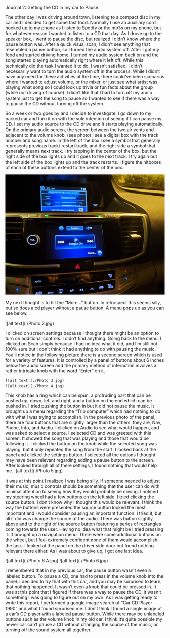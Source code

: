 
Journal 2: Getting the CD in my car to Pause.

The other day I was driving around town, listening to a compact disc in my car and I decided to get some fast food. Normally I use an auxillary cord hooked
up to my phone as I listen to Spotify or the mp3s on my phone, but for whatever reason I wanted to listen to a CD that day. As I drove up to the speaker box, 
I went to pause the disc, but realized I didn’t know where the pause button was. After a quick visual scan, I didn’t see anything that resembled a pause
button, so I turned the audio system off. After I got my food and started driving home, I turned my audio system back on and the song started playing automatically right where it left off. While this technically did the task I wanted it to do, I wasn’t satisfied. I didn’t necessarily want to turn the audio system off in the process. While I didn’t have any need for these activities at the time, there could’ve been scenarios where I wanted to adjust volume, or the mixer, or just see what artist was playing what song so I could look up trivia or fun facts about the group (while not driving of course). I didn’t like
that I had to turn off my audio system just to get the song to pause so I wanted to see if there was a way to pause the CD without turning off the system.

So a week or two goes by and I decide to investigate. I go down to my parked car and turn it on with the sole intention of seeing if I can pause my CD. I set 
my audio source to the CD drive and it starts playing automatically. On the primary audio screen, the screen between the two air vents and adjacent to the 
volume knob, (see photo) I see a digital box with the track number and song name. In the left of the box I see a symbol that generally represents previous 
track/ restart track, and the right side a symbol that generally means next track.  I try tapping in the center of the box, but the right side of the box 
lights up and it goes to the next track. I try again but the left side of the box lights up and the track restarts. I figure the hitboxes of each of these 
buttons extend to the center of the box.

![alt text](./Photo1.jpg)
 
My next thought is to hit the “More…” button. In retrospect this seems silly, but so does a cd player without a pause button. A menu pops up as you can see 
below.

![alt text](./Photo 2.jpg)

I clicked on screen settings because I thought there might be an option to turn on additional controls. I didn’t find anything. Going back to the menu, I 
clicked on Scan simply because I had no idea what it did, and I’m still not 100% sure but I don’t think it had anything to do with pausing the music. You’ll 
notice in the following picture there is a second screen which is used for a variety of features. It is controlled by a panel of buttons about 6 inches 
below the audio screen and the primary method of interaction involves a rather intricate knob with the word “Enter” on it.

	![alt text](./Photo 3.jpg)
	![alt text](./Photo 4.jpg)
This knob has a ring which can be spun, a protruding part that can be pushed up, down, left and right, and a button on the end which can be pushed in. 
I tried pushing the button in but it did not pause the music. It brought up a menu regarding the “Trip computer” which had nothing to do with what I was 
trying to accomplish. In the previous photo of the panel, there are four buttons that are slightly larger than the others, they are, Nav, Phone, Info, 
and Audio. I clicked on Audio to see what would happen, and was asked to select a source. I selected CD and was greeted with this screen. It showed the 
song that was playing and those that would be following it. I clicked the button on the knob while the selected song was playing, but it only repeated 
the song from the start. I looked back at the panel and clicked the settings button. I selected all the options I thought may have been relevant regarding 
adding a pause button to the screen. After looked through all of there settings, I found nothing that would help me.
![alt text](./Photo 5.jpg)

It was at this point I realized I was being silly. If someone needed to adjust their music, music controls should be something that the user can do 
with minimal attention to seeing how they would probably be driving. I noticed my steering wheel had a few buttons on the left side. I tried clicking 
the source button. I don’t know why I thought this would be relevant. I think the way the buttons were presented the source button looked the most 
important and I would consider pausing an important function. I tried it, but all it did was change the source of the audio. There was button slightly 
above and to the right of the source button featuring a series of rectangles coming towards the user. Having no idea what that might be I tried pressing 
it. It brought up a navigation menu. There were some additional buttons on the wheel, but I feel extremely confident none of them would accomplish the 
task. I looked at the panel on the driver side door but found nothing relevant there either. As I was about to give up, I got one last idea.

![alt text](./Photo 6 A.jpg)
![alt text](./Photo 6.jpg)

I remembered that in my previous car, the pause button wasn’t even a labeled button. To pause a CD, one had to press in the volume knob into the panel. 
I decided to try that with this car, and you may be surprised to learn, that nothing happened. It wasn’t even a knob that could be pressed in. It was 
at this point that I figured if there was a way to pause the CD, it wasn’t something I was going to figure out on my own. As I was getting ready to 
write this report, I performed a google image search of “Car CD Player 1990” and what I found surprised me. I don’t think I found a single image of a 
car’s CD player with a labeled pause button. While there may be unlabeled buttons such as the volume knob in my old car, I think it’s quite possible my 
newer car can’t pause a CD without changing the source of the music, or turning off the sound system all together.

